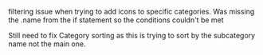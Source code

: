 filtering issue when trying to add icons to specific categories. Was missing the .name from the if statement so the conditions couldn't be met

Still need to fix Category sorting as this is trying to sort by the subcategory name not the main one.